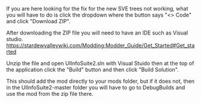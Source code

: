 If you are here looking for the fix for the new SVE trees not working, what you will have to do is click the dropdown where the button says "<> Code" and click "Download ZIP".

After downloading the ZIP file you will need to have an IDE such as Visual studio. https://stardewvalleywiki.com/Modding:Modder_Guide/Get_Started#Get_started

Unzip the file and open UIInfoSuite2.sln with Visual Stuido then at the top of the application click the "Build" button and then click "Build Solution".

This should add the mod directly to your mods folder, but if it does not, then in the UIInfoSuite2-master folder you will have to go to DebugBuilds and use the mod from the zip file there.

